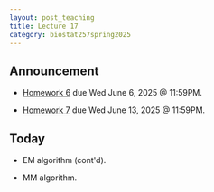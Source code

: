 ```yaml
---
layout: post_teaching
title: Lecture 17
category: biostat257spring2025
---
```


## Announcement

* [Homework 6](https://ucla-biostat-257.github.io/2025spring/hw/hw6/hw06.html) due Wed June 6, 2025 @ 11:59PM.

* [Homework 7](https://ucla-biostat-257.github.io/2025spring/hw/hw6/hw07.html) due Wed June 13, 2025 @ 11:59PM.

## Today

* EM algorithm (cont'd).

* MM algorithm.
